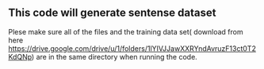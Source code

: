 ## This code will generate sentense dataset

Plese make sure all of the files and the training data set( download from here https://drive.google.com/drive/u/1/folders/1lYIVJJawXXRYndAvruzF13ct0T2KdQNp) are in the same directory when running the code.
